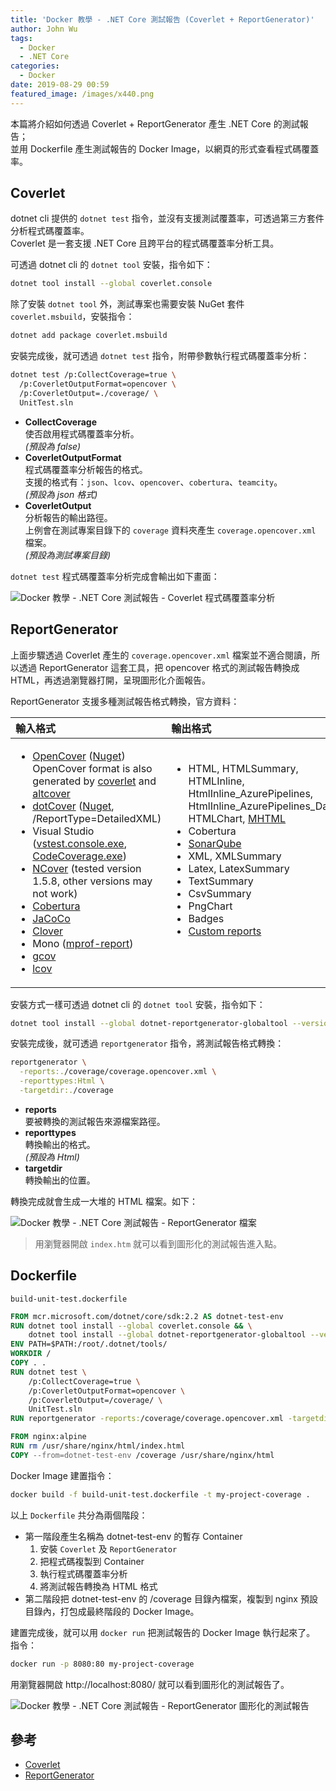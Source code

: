 ```yaml
---
title: 'Docker 教學 - .NET Core 測試報告 (Coverlet + ReportGenerator)'
author: John Wu
tags:
  - Docker
  - .NET Core
categories:
  - Docker
date: 2019-08-29 00:59
featured_image: /images/x440.png
---
```


本篇將介紹如何透過 Coverlet + ReportGenerator 產生 .NET Core 的測試報告；  
並用 Dockerfile 產生測試報告的 Docker Image，以網頁的形式查看程式碼覆蓋率。  

<!-- more -->

## Coverlet

dotnet cli 提供的 `dotnet test` 指令，並沒有支援測試覆蓋率，可透過第三方套件分析程式碼覆蓋率。  
Coverlet 是一套支援 .NET Core 且跨平台的程式碼覆蓋率分析工具。  

可透過 dotnet cli 的 `dotnet tool` 安裝，指令如下：  

```sh
dotnet tool install --global coverlet.console
```

除了安裝 `dotnet tool` 外，測試專案也需要安裝 NuGet 套件 `coverlet.msbuild`，安裝指令：  

```sh
dotnet add package coverlet.msbuild
```

安裝完成後，就可透過 `dotnet test` 指令，附帶參數執行程式碼覆蓋率分析：

```sh
dotnet test /p:CollectCoverage=true \
  /p:CoverletOutputFormat=opencover \
  /p:CoverletOutput=./coverage/ \
  UnitTest.sln
```

* **CollectCoverage**  
  使否啟用程式碼覆蓋率分析。  
  *(預設為 false)*  
* **CoverletOutputFormat**  
  程式碼覆蓋率分析報告的格式。  
  支援的格式有：`json`、`lcov`、`opencover`、`cobertura`、`teamcity`。  
  *(預設為 json 格式)*  
* **CoverletOutput**  
  分析報告的輸出路徑。  
  上例會在測試專案目錄下的 `coverage` 資料夾產生 `coverage.opencover.xml` 檔案。  
  *(預設為測試專案目錄)*  

`dotnet test` 程式碼覆蓋率分析完成會輸出如下畫面：  

![Docker 教學 - .NET Core 測試報告 - Coverlet 程式碼覆蓋率分析](/images/x438.png)  

## ReportGenerator  

上面步驟透過 Coverlet 產生的 `coverage.opencover.xml` 檔案並不適合閱讀，所以透過 ReportGenerator 這套工具，把 opencover 格式的測試報告轉換成 HTML，再透過瀏覽器打開，呈現圖形化介面報告。  

ReportGenerator 支援多種測試報告格式轉換，官方資料：  

| **輸入格式** | **輸出格式** |
|:------------------|:-------------------|
| <ul><li>[OpenCover](https://github.com/OpenCover/opencover) ([Nuget](https://www.nuget.org/packages/OpenCover))<br/>OpenCover format is also generated by [coverlet](https://github.com/tonerdo/coverlet/) and [altcover](https://github.com/SteveGilham/altcover)</li><li>[dotCover](https://www.jetbrains.com/dotcover/help/dotCover__Console_Runner_Commands.html) ([Nuget](https://www.nuget.org/packages/JetBrains.dotCover.CommandLineTools/), /ReportType=DetailedXML)</li><li>Visual Studio ([vstest.console.exe](https://github.com/danielpalme/ReportGenerator/wiki/Visual-Studio-Coverage-Tools#vstestconsoleexe), [CodeCoverage.exe](https://github.com/danielpalme/ReportGenerator/wiki/Visual-Studio-Coverage-Tools#codecoverageexe))</li><li>[NCover](https://www.ncover.com/info/download) (tested version 1.5.8, other versions may not work)</li><li>[Cobertura](https://github.com/cobertura/cobertura)</li><li>[JaCoCo](https://www.jacoco.org/jacoco/index.html)</li><li>[Clover](https://openclover.org/)</li><li>Mono ([mprof-report](https://www.mono-project.com/docs/debug+profile/profile/profiler/#analyzing-the-profile-data))</li><li>[gcov](https://gcc.gnu.org/onlinedocs/gcc/Gcov.html)</li><li>[lcov](https://github.com/linux-test-project/lcov)</li></ul> | <ul><li>HTML, HTMLSummary, HTMLInline, HtmlInline_AzurePipelines, HtmlInline_AzurePipelines_Dark, HTMLChart, [MHTML](https://en.wikipedia.org/wiki/MHTML)</li><li>Cobertura</li><li>[SonarQube](https://docs.sonarqube.org/latest/analysis/generic-test)</li><li>XML, XMLSummary</li><li>Latex, LatexSummary</li><li>TextSummary</li><li>CsvSummary</li><li>PngChart</li><li>Badges</li><li>[Custom reports](https://github.com/danielpalme/ReportGenerator/wiki/Custom-reports)</li></ul><br /><br /> |

安裝方式一樣可透過 dotnet cli 的 `dotnet tool` 安裝，指令如下：  

```sh
dotnet tool install --global dotnet-reportgenerator-globaltool --version 4.2.15
```

安裝完成後，就可透過 `reportgenerator` 指令，將測試報告格式轉換：

```sh
reportgenerator \
  -reports:./coverage/coverage.opencover.xml \
  -reporttypes:Html \
  -targetdir:./coverage
```

* **reports**  
  要被轉換的測試報告來源檔案路徑。  
* **reporttypes**  
  轉換輸出的格式。  
  *(預設為 Html)*  
* **targetdir**  
  轉換輸出的位置。  

轉換完成就會生成一大堆的 HTML 檔案。如下：  

![Docker 教學 - .NET Core 測試報告 - ReportGenerator 檔案](/images/x439.png)  

> 用瀏覽器開啟 `index.htm` 就可以看到圖形化的測試報告進入點。  

## Dockerfile

`build-unit-test.dockerfile`

```Dockerfile
FROM mcr.microsoft.com/dotnet/core/sdk:2.2 AS dotnet-test-env
RUN dotnet tool install --global coverlet.console && \
    dotnet tool install --global dotnet-reportgenerator-globaltool --version 4.2.15
ENV PATH=$PATH:/root/.dotnet/tools/
WORKDIR /
COPY . .
RUN dotnet test \
    /p:CollectCoverage=true \
    /p:CoverletOutputFormat=opencover \
    /p:CoverletOutput=/coverage/ \
    UnitTest.sln
RUN reportgenerator -reports:/coverage/coverage.opencover.xml -targetdir:/coverage

FROM nginx:alpine
RUN rm /usr/share/nginx/html/index.html
COPY --from=dotnet-test-env /coverage /usr/share/nginx/html
```

Docker Image 建置指令：  

```sh
docker build -f build-unit-test.dockerfile -t my-project-coverage .
```

以上 `Dockerfile` 共分為兩個階段：

* 第一階段產生名稱為 dotnet-test-env 的暫存 Container  
  1. 安裝 `Coverlet` 及 `ReportGenerator`  
  2. 把程式碼複製到 Container  
  3. 執行程式碼覆蓋率分析  
  4. 將測試報告轉換為 HTML 格式  
* 第二階段把 dotnet-test-env 的 /coverage 目錄內檔案，複製到 nginx 預設目錄內，打包成最終階段的 Docker Image。  

建置完成後，就可以用 `docker run` 把測試報告的 Docker Image 執行起來了。  
指令：  

```sh
docker run -p 8080:80 my-project-coverage
```

用瀏覽器開啟 http://localhost:8080/ 就可以看到圖形化的測試報告了。  

![Docker 教學 - .NET Core 測試報告 - ReportGenerator 圖形化的測試報告](/images/x440.png)  

## 參考

* [Coverlet](https://github.com/tonerdo/coverlet/)  
* [ReportGenerator](https://github.com/danielpalme/ReportGenerator)  
